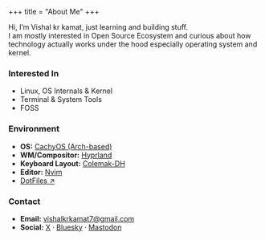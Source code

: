 +++
title = "About Me"
+++

Hi, I’m Vishal kr kamat, just learning and building stuff.  
I am mostly interested in Open Source Ecosystem and curious about how technology actually works under the hood especially operating system
and kernel.

### Interested In

- Linux, OS Internals & Kernel
- Terminal & System Tools
- FOSS

### Environment

- **OS:** [CachyOS (Arch-based)](https://cachyos.org/)
- **WM/Compositor:** [Hyprland](https://hyprland.org/)
- **Keyboard Layout:** [Colemak-DH](https://colemakmods.github.io/mod-dh/)
- **Editor:** [Nvim](https://nvim.io)
- [DotFiles ↗](https://github.com/vishalkrkamat/DotFiles)

### Contact

- **Email:** [vishalkrkamat7@gmail.com](mailto:vishalkrkamat7@gmail.com)
- **Social:** [X](https://x.com/vishalkrkamat) · [Bluesky](https://bsky.app/profile/vishalkrkamat.bsky.social) ·
  [Mastodon](https://mastodon.social/@vishalkrkamat)
